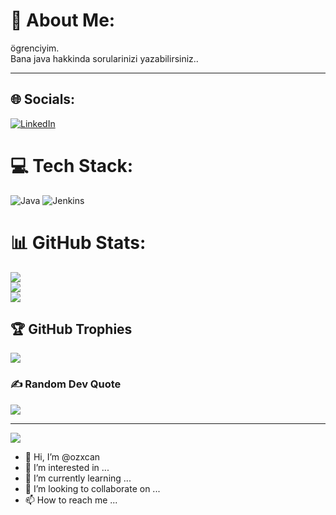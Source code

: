 # 💫 About Me:
 ögrenciyim.<br>Bana java hakkinda sorularinizi yazabilirsiniz..


---
## 🌐 Socials:
[![LinkedIn](https://img.shields.io/badge/LinkedIn-%230077B5.svg?logo=linkedin&logoColor=white)](https://linkedin.com/in/www.linkedin.com/in/ozcan-yemen-a2235426b) 

# 💻 Tech Stack:
![Java](https://img.shields.io/badge/java-%23ED8B00.svg?style=for-the-badge&logo=java&logoColor=white) ![Jenkins](https://img.shields.io/badge/jenkins-%232C5263.svg?style=for-the-badge&logo=jenkins&logoColor=white)
# 📊 GitHub Stats:
![](https://github-readme-stats.vercel.app/api?username=ozxcan&theme=merko&hide_border=false&include_all_commits=true&count_private=true)<br/>
![](https://github-readme-streak-stats.herokuapp.com/?user=ozxcan&theme=merko&hide_border=false)<br/>
![](https://github-readme-stats.vercel.app/api/top-langs/?username=ozxcan&theme=merko&hide_border=false&include_all_commits=true&count_private=true&layout=compact)

## 🏆 GitHub Trophies
![](https://github-profile-trophy.vercel.app/?username=ozxcan&theme=radical&no-frame=false&no-bg=true&margin-w=4)

### ✍️ Random Dev Quote
![](https://quotes-github-readme.vercel.app/api?type=horizontal&theme=radical)

---
[![](https://visitcount.itsvg.in/api?id=ozxcan&icon=0&color=0)](https://visitcount.itsvg.in)

<!-- Proudly created with GPRM ( https://gprm.itsvg.in ) -->



- 👋 Hi, I’m @ozxcan
- 👀 I’m interested in ...
- 🌱 I’m currently learning ...
- 💞️ I’m looking to collaborate on ...
- 📫 How to reach me ...

<!---
ozxcan/ozxcan is a ✨ special ✨ repository because its `README.md` (this file) appears on your GitHub profile.
You can click the Preview link to take a look at your changes.
--->
